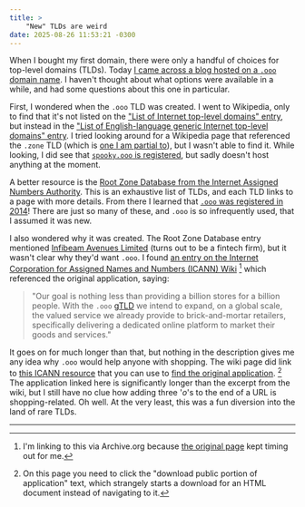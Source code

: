 ```yaml
---
title: >
    "New" TLDs are weird
date: 2025-08-26 11:53:21 -0300
---
```


When I bought my first domain, there were only a handful of choices for top-level domains (TLDs). Today [I came across a blog hosted on a `.ooo` domain name](https://becca.ooo/blog/macos-dotfiles/). I haven't thought about what options were available in a while, and had some questions about this one in particular.

First, I wondered when the `.ooo` TLD was created. I went to Wikipedia, only to find that it's not listed on the ["List of Internet top-level domains" entry](https://en.wikipedia.org/wiki/List_of_Internet_top-level_domains), but instead in the ["List of English-language generic Internet top-level domains" entry](https://en.wikipedia.org/wiki/List_of_English-language_generic_Internet_top-level_domains). I tried looking around for a Wikipedia page that referenced the `.zone` TLD (which is [one I am partial to](http://gavin.zone)), but I wasn't able to find it. While looking, I did see that [`spooky.ooo` is registered](https://www.whois.com/whois/spooky.ooo), but sadly doesn't host anything at the moment.

A better resource is the [Root Zone Database from the Internet Assigned Numbers Authority](https://www.iana.org/domains/root/db). This is an exhaustive list of TLDs, and each TLD links to a page with more details. From there I learned that [`.ooo` was registered in 2014](https://www.iana.org/domains/root/db/ooo.html)! There are just so many of these, and `.ooo` is so infrequently used, that I assumed it was new.

I also wondered why it was created. The Root Zone Database entry mentioned [Infibeam Avenues Limited](https://www.ia.ooo/) (turns out to be a fintech firm), but it wasn't clear why they'd want `.ooo`. I found [an entry on the Internet Corporation for Assigned Names and Numbers (ICANN) Wiki](https://web.archive.org/web/20250820054012/https://icannwiki.org/.ooo) [^1] which referenced the original application, saying:

> "Our goal is nothing less than providing a billion stores for a billion people. With the `.ooo` [gTLD](https://en.wikipedia.org/wiki/Generic_top-level_domain) we intend to expand, on a global scale, the valued service we already provide to brick-and-mortar retailers, specifically delivering a dedicated online platform to market their goods and services."

It goes on for much longer than that, but nothing in the description gives me any idea why `.ooo` would help anyone with shopping. The wiki page did link to [this ICANN resource](https://gtldresult.icann.org/applicationstatus/viewstatus) that you can use to [find the original application](https://gtldresult.icann.org/applicationstatus/applicationdetails/152). [^2] The application linked here is significantly longer than the excerpt from the wiki, but I still have no clue how adding three '*o*'s to the end of a URL is shopping-related. Oh well. At the very least, this was a fun diversion into the land of rare TLDs.

---

[^1]: I'm linking to this via Archive.org because [the original page](https://icannwiki.org/.ooo) kept timing out for me.

[^2]: On this page you need to click the "download public portion of application" text, which strangely starts a download for an HTML document instead of navigating to it.
